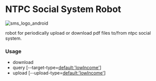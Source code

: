 NTPC Social System Robot
=============

![sms_logo_android](https://cloud.githubusercontent.com/assets/374786/5373220/52c7a9e2-808e-11e4-8565-ca981121353f.png)


robot for periodically upload or download pdf files to/from ntpc social system.

### Usage 

* download <target-id>
* query [--target-type=<default:'lowIncome'>] <target-id>
* upload [--upload-type=<default:'lowIncome'>] <file-path>

